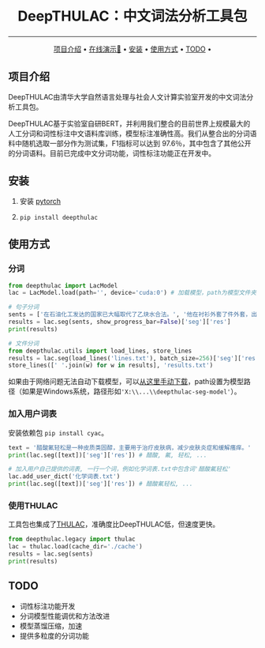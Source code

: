 <h2 align="center" style="font-size:2em;font-weight:bold">DeepTHULAC：中文词法分析工具包
</h2>




------

<p align="center">
  <a href="#项目介绍">项目介绍</a> •
  <a href="https://huggingface.co/spaces/chengzl18/DeepTHULAC">在线演示🤗</a> •
  <a href="#安装">安装</a> •
  <a href="#使用方式">使用方式</a> •
  <a href="#todo">TODO</a> •
</p>



## 项目介绍

DeepTHULAC由清华大学自然语言处理与社会人文计算实验室开发的中文词法分析工具包。

DeepTHULAC基于实验室自研BERT，并利用我们整合的目前世界上规模最大的人工分词和词性标注中文语料库训练，模型标注准确性高。我们从整合出的分词语料中随机选取一部分作为测试集，F1指标可以达到 97.6％，其中包含了其他公开的分词语料。目前已完成中文分词功能，词性标注功能正在开发中。

## 安装

1.  安装 [pytorch](https://pytorch.org/get-started/locally/)

2. ```bash
   pip install deepthulac
   ```

## 使用方式

### 分词

```python
from deepthulac import LacModel
lac = LacModel.load(path='', device='cuda:0') # 加载模型，path为模型文件夹路径，空表示自动从huggingface下载，device设置为cuda或cpu

# 句子分词
sents = ['在石油化工发达的国家已大幅取代了乙炔水合法。', '他在衬衫外套了件外套，出门去了。']
results = lac.seg(sents, show_progress_bar=False)['seg']['res']
print(results)

# 文件分词
from deepthulac.utils import load_lines, store_lines
results = lac.seg(load_lines('lines.txt'), batch_size=256)['seg']['res']
store_lines([' '.join(w) for w in results], 'results.txt')
```

如果由于网络问题无法自动下载模型，可以[从这里手动下载](https://cloud.tsinghua.edu.cn/d/58ad34f5cc1c40a19071/)，path设置为模型路径（如果是Windows系统，路径形如`'X:\\...\\deepthulac-seg-model'`）。

### 加入用户词表
安装依赖包 `pip install cyac`。

```python
text = '醋酸氟轻松是一种皮质类固醇，主要用于治疗皮肤病，减少皮肤炎症和缓解瘙痒。'
print(lac.seg([text])['seg']['res']) # 醋酸, 氟, 轻松, ...

# 加入用户自己提供的词表, 一行一个词，例如化学词表.txt中包含词'醋酸氟轻松'
lac.add_user_dict('化学词表.txt')
print(lac.seg([text])['seg']['res']) # 醋酸氟轻松, ...
```

### 使用THULAC

工具包也集成了[THULAC](https://github.com/thunlp/THULAC-Python)，准确度比DeepTHULAC低，但速度更快。

```python
from deepthulac.legacy import thulac
lac = thulac.load(cache_dir='./cache')
results = lac.seg(sents)
print(results)
```

## TODO

* 词性标注功能开发
* 分词模型性能调优和方法改进
* 模型蒸馏压缩，加速
* 提供多粒度的分词功能

